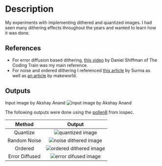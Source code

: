 # Description
My experiments with implementing dithered and quantized images.
I had seen many dithering effects throughout the years and wanted to learn how it was done.

## References
* For error diffusion based dithering, [this video](https://www.youtube.com/watch?v=0L2n8Tg2FwI) by Daniel Shiffman of The Coding Train was my main reference.
* For noise and ordered dithering I referenced [this article](https://surma.dev/things/ditherpunk/) by Surma as well as [an article](https://www.makeworld.space/2021/02/dithering.html) by makeworld.

## Outputs
Input image by Akshay Anand
![input image by Akshay Anand](https://github.com/LuiMoiPer/Dithering/tree/main/src/ReadmeFiles/Image/pexels-akshay-anand-3370381.jpg)

The following outputs were done using the [pollen8](https://lospec.com/palette-list/pollen8) from lospec.

Method | Output
:-: | :-:
Quantize | ![quantized image](https://github.com/LuiMoiPer/Dithering/tree/main/src/ReadmeFiles/Image/quantizedOutput1.png)
Random Noise | ![noise dithered image](https://github.com/LuiMoiPer/Dithering/tree/main/src/ReadmeFiles/Image/noiseDitheredOutput1.png)
Ordered | ![ordered dithered image](https://github.com/LuiMoiPer/Dithering/tree/main/src/ReadmeFiles/Image/orderedDitheredOutput1.png)
Error Diffused | ![error difused image](https://github.com/LuiMoiPer/Dithering/tree/main/src/ReadmeFiles/Image/errorDiffusionDitheredOutput1.png)